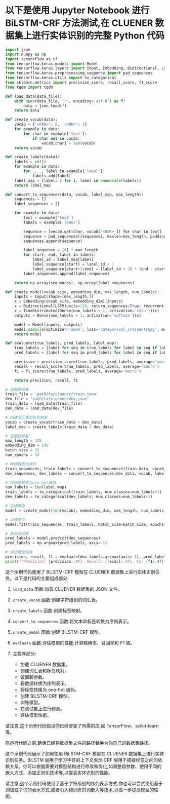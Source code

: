 # 以下是使用 Jupyter Notebook 进行 BiLSTM-CRF 方法测试,在 CLUENER 数据集上进行实体识别的完整 Python 代码

```python
import json
import numpy as np
import tensorflow as tf
from tensorflow.keras.models import Model
from tensorflow.keras.layers import Input, Embedding, Bidirectional, LSTM, TimeDistributed, Dense
from tensorflow.keras.preprocessing.sequence import pad_sequences
from tensorflow.keras.utils import to_categorical
from sklearn.metrics import precision_score, recall_score, f1_score
from tqdm import tqdm

def load_data(data_file):
    with open(data_file, 'r', encoding='utf-8') as f:
        data = json.load(f)
    return data

def create_vocab(data):
    vocab = {'<PAD>': 0, '<UNK>': 1}
    for example in data:
        for char in example['text']:
            if char not in vocab:
                vocab[char] = len(vocab)
    return vocab

def create_labels(data):
    labels = set()
    for example in data:
        for _, _, label in example['label']:
            labels.add(label)
    label_map = {label: i for i, label in enumerate(labels)}
    return label_map

def convert_to_sequences(data, vocab, label_map, max_length):
    sequences = []
    label_sequences = []

    for example in data:
        text = example['text']
        labels = example['label']

        sequence = [vocab.get(char, vocab['<UNK>']) for char in text]
        sequence = pad_sequences([sequence], maxlen=max_length, padding='post', truncating='post')[0]
        sequences.append(sequence)

        label_sequence = [0] * max_length
        for start, end, label in labels:
            label_id = label_map[label]
            label_sequence[start] = label_id + 1
            label_sequence[start+1:end] = [label_id + 2] * (end - start - 1)
        label_sequences.append(label_sequence)

    return np.array(sequences), np.array(label_sequences)

def create_model(vocab_size, embedding_dim, max_length, num_labels):
    inputs = Input(shape=(max_length,))
    x = Embedding(vocab_size, embedding_dim)(inputs)
    x = Bidirectional(LSTM(units=128, return_sequences=True, recurrent_dropout=0.1))(x)
    x = TimeDistributed(Dense(num_labels + 1, activation='relu'))(x)
    outputs = Dense(num_labels + 1, activation='softmax')(x)

    model = Model(inputs, outputs)
    model.compile(optimizer='adam', loss='categorical_crossentropy', metrics=['accuracy'])
    return model

def evaluate(true_labels, pred_labels, label_map):
    true_labels = [label for seq in true_labels for label in seq if label != 0]
    pred_labels = [label for seq in pred_labels for label in seq if label != 0]

    precision = precision_score(true_labels, pred_labels, average='macro')
    recall = recall_score(true_labels, pred_labels, average='macro')
    f1 = f1_score(true_labels, pred_labels, average='macro')

    return precision, recall, f1

# 加载数据集
train_file = 'path/to/cluener/train.json'
dev_file = 'path/to/cluener/dev.json'
train_data = load_data(train_file)
dev_data = load_data(dev_file)

# 创建词汇表和标签映射
vocab = create_vocab(train_data + dev_data)
label_map = create_labels(train_data + dev_data)

# 设置超参数
max_length = 128
embedding_dim = 100
batch_size = 32
num_epochs = 10

# 转换数据为序列
train_sequences, train_labels = convert_to_sequences(train_data, vocab, label_map, max_length)
dev_sequences, dev_labels = convert_to_sequences(dev_data, vocab, label_map, max_length)

# 将标签转换为one-hot编码
num_labels = len(label_map)
train_labels = to_categorical(train_labels, num_classes=num_labels+1)
dev_labels = to_categorical(dev_labels, num_classes=num_labels+1)

# 创建模型
model = create_model(len(vocab), embedding_dim, max_length, num_labels)

# 训练模型
model.fit(train_sequences, train_labels, batch_size=batch_size, epochs=num_epochs, validation_data=(dev_sequences, dev_labels))

# 预测测试集
pred_labels = model.predict(dev_sequences)
pred_labels = np.argmax(pred_labels, axis=-1)

# 评估模型性能
precision, recall, f1 = evaluate(dev_labels.argmax(axis=-1), pred_labels, label_map)
print(f"Precision: {precision:.4f}, Recall: {recall:.4f}, F1: {f1:.4f}")
```

这个示例代码使用了 BiLSTM-CRF 模型在 CLUENER 数据集上进行实体识别任务。以下是代码的主要组成部分:

1. `load_data` 函数:加载 CLUENER 数据集的 JSON 文件。

2. `create_vocab` 函数:创建字符级别的词汇表。

3. `create_labels` 函数:创建标签映射。

4. `convert_to_sequences` 函数:将文本和标签转换为序列表示。

5. `create_model` 函数:创建 BiLSTM-CRF 模型。

6. `evaluate` 函数:评估模型的性能,计算精确率、召回率和 F1 值。

7. 主程序部分:
   - 加载 CLUENER 数据集。
   - 创建词汇表和标签映射。
   - 设置超参数。
   - 将数据转换为序列表示。
   - 将标签转换为 one-hot 编码。
   - 创建 BiLSTM-CRF 模型。
   - 训练模型。
   - 在测试集上进行预测。
   - 评估模型性能。

请注意,这个示例代码假设你已经安装了所需的库,如 TensorFlow、scikit-learn 等。

在运行代码之前,确保已经将数据集文件的路径替换为你自己的数据集路径。

这个示例代码展示了如何使用 BiLSTM-CRF 模型在 CLUENER 数据集上进行实体识别任务。BiLSTM 层用于学习字符的上下文表示,CRF 层用于捕捉标签之间的依赖关系。你可以根据需要对模型结构进行修改和优化,如调整超参数、使用不同的嵌入方式、添加正则化技术等,以提高实体识别的性能。

请注意,这个示例代码使用了基于字符级别的序列表示方式,你也可以尝试使用基于词语或子词的表示方式,或者引入预训练的词嵌入等技术,以进一步提高模型的性能。
